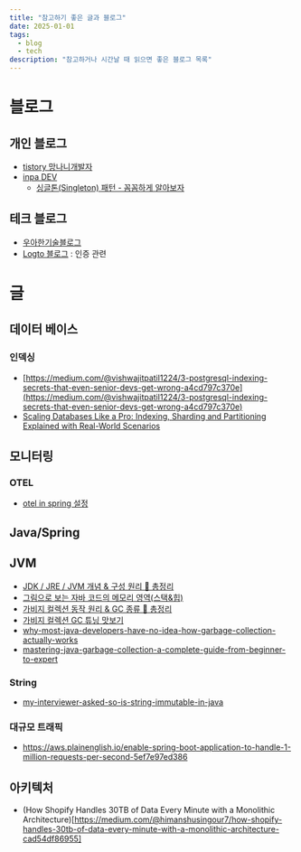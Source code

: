 ```yaml
---
title: "참고하기 좋은 글과 블로그"
date: 2025-01-01
tags:
  - blog
  - tech
description: "참고하거나 시간날 때 읽으면 좋은 블로그 목록"
---
```


# 블로그

## 개인 블로그

- [tistory 망나니개발자](https://mangkyu.tistory.com/106)
- [inpa DEV](https://inpa.tistory.com/)
  - [싱글톤(Singleton) 패턴 - 꼼꼼하게 알아보자](https://inpa.tistory.com/entry/GOF-%F0%9F%92%A0-%EC%8B%B1%EA%B8%80%ED%86%A4Singleton-%ED%8C%A8%ED%84%B4-%EA%BC%BC%EA%BC%BC%ED%95%98%EA%B2%8C-%EC%95%8C%EC%95%84%EB%B3%B4%EC%9E%90)


## 테크 블로그

- [우아한기술블로그](https://techblog.woowahan.com/)
- [Logto 블로그](https://blog.logto.io/ko) : 인증 관련

# 글

## 데이터 베이스

### 인덱싱

- [https://medium.com/@vishwajitpatil1224/3-postgresql-indexing-secrets-that-even-senior-devs-get-wrong-a4cd797c370e](https://medium.com/@vishwajitpatil1224/3-postgresql-indexing-secrets-that-even-senior-devs-get-wrong-a4cd797c370e)
- [Scaling Databases Like a Pro: Indexing, Sharding and Partitioning Explained with Real-World Scenarios](https://blog.stackademic.com/scaling-databases-like-a-pro-indexing-sharding-and-partitioning-explained-with-real-world-e9261f91a911)

## 모니터링

### OTEL

- [otel in spring 설정](https://last9.io/blog/opentelemetry-for-spring/)

## Java/Spring

## JVM

- [JDK / JRE / JVM 개념 & 구성 원리 💯 총정리](https://inpa.tistory.com/entry/JAVA-%E2%98%95-JDK-JRE-JVM-%EA%B0%9C%EB%85%90-%EA%B5%AC%EC%84%B1-%EC%9B%90%EB%A6%AC-%F0%9F%92%AF-%EC%99%84%EB%B2%BD-%EC%B4%9D%EC%A0%95%EB%A6%AC?category=976278)
- [그림으로 보는 자바 코드의 메모리 영역(스택&힙)](https://inpa.tistory.com/entry/JAVA-%E2%98%95-%EA%B7%B8%EB%A6%BC%EC%9C%BC%EB%A1%9C-%EB%B3%B4%EB%8A%94-%EC%9E%90%EB%B0%94-%EC%BD%94%EB%93%9C%EC%9D%98-%EB%A9%94%EB%AA%A8%EB%A6%AC-%EC%98%81%EC%97%AD%EC%8A%A4%ED%83%9D-%ED%9E%99)
- [가비지 컬렉션 동작 원리 & GC 종류 💯 총정리](https://inpa.tistory.com/entry/JAVA-%E2%98%95-%EA%B0%80%EB%B9%84%EC%A7%80-%EC%BB%AC%EB%A0%89%EC%85%98GC-%EB%8F%99%EC%9E%91-%EC%9B%90%EB%A6%AC-%EC%95%8C%EA%B3%A0%EB%A6%AC%EC%A6%98-%F0%9F%92%AF-%EC%B4%9D%EC%A0%95%EB%A6%AC)
- [가비지 컬렉션 GC 튜닝 맛보기](https://inpa.tistory.com/entry/JAVA-%E2%98%95-%EA%B0%80%EB%B9%84%EC%A7%80-%EC%BB%AC%EB%A0%89%EC%85%98-GC-%ED%8A%9C%EB%8B%9D-%EB%A7%9B%EB%B3%B4%EA%B8%B0)
- [why-most-java-developers-have-no-idea-how-garbage-collection-actually-works](https://blog.stackademic.com/why-most-java-developers-have-no-idea-how-garbage-collection-actually-works-fd56fb495fe2)
- [mastering-java-garbage-collection-a-complete-guide-from-beginner-to-expert](https://medium.com/@sunil17bbmp/mastering-java-garbage-collection-a-complete-guide-from-beginner-to-expert-0671846ff15f)

### String

- [my-interviewer-asked-so-is-string-immutable-in-java](https://medium.com/@fullstackdeveloper.com/my-interviewer-asked-so-is-string-immutable-in-java-5e22579bc69f)

### 대규모 트래픽

- https://aws.plainenglish.io/enable-spring-boot-application-to-handle-1-million-requests-per-second-5ef7e97ed386

## 아키텍처

- (How Shopify Handles 30TB of Data Every Minute with a Monolithic Architecture)[https://medium.com/@himanshusingour7/how-shopify-handles-30tb-of-data-every-minute-with-a-monolithic-architecture-cad54df86955]
